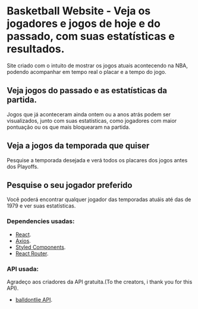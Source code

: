 # Basketball Website - Veja os jogadores e jogos de hoje e do passado, com suas estatísticas e resultados.

Site criado com o intuito de mostrar os jogos atuais acontecendo na NBA, podendo acompanhar em tempo real o placar e a tempo do jogo.

## Veja jogos do passado e as estatísticas da partida.

Jogos que já aconteceram ainda ontem ou a anos atrás podem ser visualizados, junto com suas estatísticas, como jogadores com maior pontuação ou os que mais bloquearam na partida.

## Veja a jogos da temporada que quiser

Pesquise a temporada desejada e verá todos os placares dos jogos antes dos Playoffs.

## Pesquise o seu jogador preferido

Você poderá encontrar qualquer jogador das temporadas atuáis até das de 1979 e ver suas estatísticas.

### Dependencies usadas:

  - [React](https://pt-br.reactjs.org/).
  - [Axios](https://axios-http.com/ptbr/).
  - [Styled Components](https://styled-components.com/).
  - [React Router](https://reactrouter.com/).
  
### API usada:
  
  Agradeço aos criadores da API gratuita.(To the creators, i thank you for this API).
  
  - [balldontlie API](https://www.balldontlie.io/#introduction).
  

